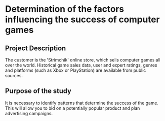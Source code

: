 # Determination of the factors influencing the success of computer games

## Project Description
The customer is the 'Strimchik' online store, which sells computer games all over the world.
Historical game sales data, user and expert ratings, genres and platforms (such as Xbox or PlayStation) are available from public sources.

## Purpose of the study
It is necessary to identify patterns that determine the success of the game. This will allow you to bid on a potentially popular product and plan advertising campaigns.
